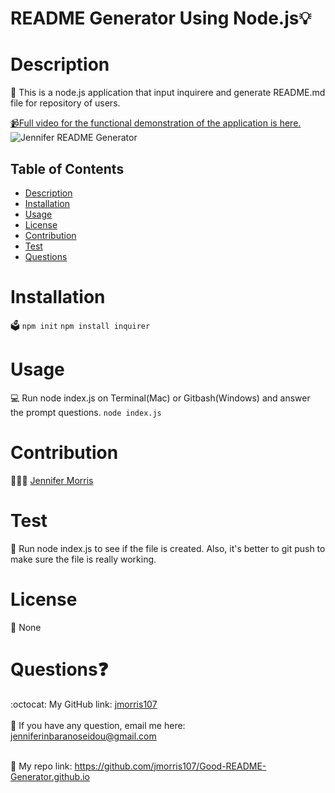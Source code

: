 # README Generator Using Node.js💡
  
  
  
  # Description
  📝 
  This is a node.js application that input inquirere and generate README.md file for repository of users. 

  <a href="https://youtu.be/-Ppu15HnsMo">📹Full video for the functional demonstration of the application is here.</a>
  <a><img src="./src/jennifer.readme.gif" alt="Jennifer README Generator" style="max-width:100%;"></a>

  ## Table of Contents
  - [Description](#description)
  - [Installation](#installation)
  - [Usage](#usage)
  - [License](#license)
  - [Contribution](#contribution)
  - [Test](#test)
  - [Questions](#questions)

  # Installation
  🗳 
    <code>npm init</code>
    <code>npm install inquirer</code>

  # Usage
  💻 
    Run node index.js on Terminal(Mac) or Gitbash(Windows) and answer the prompt questions.
    <code>node index.js</code>

  # Contribution
  👩🏻‍💻 
   <a href="https://github.com/jmorris107">Jennifer Morris</a>
  # Test
  🧩
  Run node index.js to see if the file is created. Also, it's better to git push to make sure the file is really working.

  # License
  🚀
  None

  # Questions❓
  :octocat: My GitHub link: [jmorris107](https://github.com/jmorris107)<br />
  <br />
   📩 If you have any question, email me here: jenniferinbaranoseidou@gmail.com<br /><br />

 📠 My repo link: https://github.com/jmorris107/Good-README-Generator.github.io</li>
 
